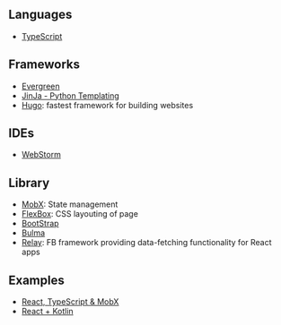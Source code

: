 ## Languages
- [TypeScript](https://www.typescriptlang.org)

## Frameworks
- [Evergreen](https://github.com/segmentio/evergreen)
- [JinJa - Python Templating](http://jinja.pocoo.org/docs/dev/)
- [Hugo](https://gohugo.io/getting-started/quick-start/): fastest framework for building websites

## IDEs
- [WebStorm](https://www.jetbrains.com/webstorm/)

## Library
- [MobX](https://mobx.js.org): State management
- [FlexBox](https://css-tricks.com/snippets/css/a-guide-to-flexbox/): CSS layouting of page
- [BootStrap](https://getbootstrap.com/docs/4.1/layout/grid/)
- [Bulma](https://bulma.io)
- [Relay](https://github.com/expede/awesome-relay#readme): FB framework providing data-fetching functionality for React apps

## Examples
- [React, TypeScript & MobX](https://github.com/eugenkiss/7guis-React-TypeScript-MobX)
- [React + Kotlin](https://medium.com/p/715c75a947d2/responses/show)